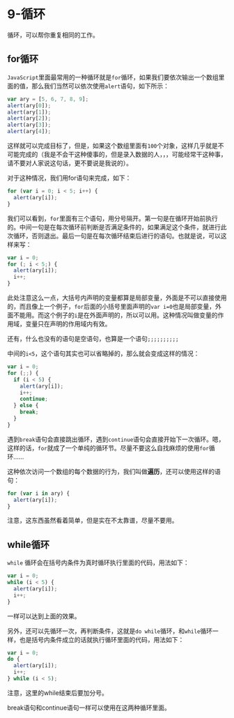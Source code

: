 # 9-循环
循环，可以帮你重复相同的工作。




## for循环
```JavaScript```里面最常用的一种循环就是```for```循环，如果我们要依次输出一个数组里面的值，那么我们当然可以依次使用```alert```语句，如下所示：
``` js
var ary = [5, 6, 7, 8, 9];
alert(ary[0]);
alert(ary[1]);
alert(ary[2]);
alert(ary[3]);
alert(ary[4]);
```

这样就可以完成目标了，但是，如果这个数组里面有```100```个对象，这样几乎就是不可能完成的（我是不会干这种傻事的，但是录入数据的人，，，可能经常干这种事，请不要对人家说这句话，更不要说是我说的）。

对于这种情况，我们用for语句来完成，如下：
``` js
for (var i = 0; i < 5; i++) {
  alert(ary[i]);
}
```

我们可以看到，```for```里面有三个语句，用分号隔开。第一句是在循环开始前执行的。中间一句是在每次循环前判断是否满足条件的，如果满足这个条件，就进行此次循环，否则退出。最后一句是在每次循环结束后进行的语句。也就是说，可以这样来写：

``` js
var i = 0;
for (; i < 5;) {
  alert(ary[i]);
  i++;
}
```

此处注意这么一点，大括号内声明的变量都算是局部变量，外面是不可以直接使用的，而且像上一个例子，```for```后面的小括号里面声明的```var i=0```也是局部变量，外面不能用。而这个例子的```i```是在外面声明的，所以可以用。这种情况叫做变量的作用域，变量只在声明的作用域内有效。

还有，什么也没有的语句是空语句，也算是一个语句```;;;;;;;;;;```

中间的```i<5```，这个语句其实也可以省略掉的，那么就会变成这样的情况：

```js
var i = 0;
for (;;) {
  if (i < 5) {
    alert(ary[i]);
    i++;
    continue;
  } else {
    break;
  }
}
```

遇到```break```语句会直接跳出循环，遇到```continue```语句会直接开始下一次循环。嗯，这样的话，```for```就成了一个单纯的循环节。尽量不要这么自找麻烦的使用```for```循环……

这种依次访问一个数组的每个数据的行为，我们叫做**遍历**，还可以使用这样的语句：

```js
for (var i in ary) {
  alert(ary[i]);
}
```

注意，这东西虽然看着简单，但是实在不太靠谱，尽量不要用。










## while循环
```while``` 循环会在括号内条件为真时循环执行里面的代码，用法如下：

```js
var i = 0;
while (i < 5) {
  alert(ary[i]);
  i++;
}
```

一样可以达到上面的效果。

另外，还可以先循环一次，再判断条件，这就是```do while```循环，和```while```循环一样，也是括号内条件成立的话就执行循环里面的代码，用法如下：

```js
var i = 0;
do {
  alert(ary[i]);
  i++;
} while (i < 5);
```

注意，这里的while结束后要加分号。

break语句和continue语句一样可以使用在这两种循环里面。
